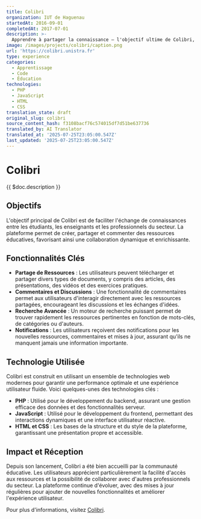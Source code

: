 ```yaml
---
title: Colibri
organization: IUT de Haguenau
startedAt: 2016-09-01
completedAt: 2017-07-01
description: >-
  Apprendre à partager la connaissance — l'objectif ultime de Colibri, la nouvelle plateforme d'apprentissage innovante
image: /images/projects/colibri/caption.png
url: 'https://colibri.unistra.fr'
type: experience
categories:
  - Apprentissage
  - Code
  - Éducation
technologies:
  - PHP
  - JavaScript
  - HTML
  - CSS
translation_state: draft
original_slug: colibri
source_content_hash: f3108bacf76c574015df7d51be637736
translated_by: AI Translator
translated_at: '2025-07-25T23:05:00.547Z'
last_updated: '2025-07-25T23:05:00.547Z'
---
```


# Colibri

{{ $doc.description }}

## Objectifs

L'objectif principal de Colibri est de faciliter l'échange de connaissances entre les étudiants, les enseignants et les professionnels du secteur. La plateforme permet de créer, partager et commenter des ressources éducatives, favorisant ainsi une collaboration dynamique et enrichissante.

## Fonctionnalités Clés

- **Partage de Ressources** : Les utilisateurs peuvent télécharger et partager divers types de documents, y compris des articles, des présentations, des vidéos et des exercices pratiques.
- **Commentaires et Discussions** : Une fonctionnalité de commentaires permet aux utilisateurs d'interagir directement avec les ressources partagées, encourageant les discussions et les échanges d'idées.
- **Recherche Avancée** : Un moteur de recherche puissant permet de trouver rapidement les ressources pertinentes en fonction de mots-clés, de catégories ou d'auteurs.
- **Notifications** : Les utilisateurs reçoivent des notifications pour les nouvelles ressources, commentaires et mises à jour, assurant qu'ils ne manquent jamais une information importante.

## Technologie Utilisée

Colibri est construit en utilisant un ensemble de technologies web modernes pour garantir une performance optimale et une expérience utilisateur fluide. Voici quelques-unes des technologies clés :

- **PHP** : Utilisé pour le développement du backend, assurant une gestion efficace des données et des fonctionnalités serveur.
- **JavaScript** : Utilisé pour le développement du frontend, permettant des interactions dynamiques et une interface utilisateur réactive.
- **HTML et CSS** : Les bases de la structure et du style de la plateforme, garantissant une présentation propre et accessible.

## Impact et Réception

Depuis son lancement, Colibri a été bien accueilli par la communauté éducative. Les utilisateurs apprécient particulièrement la facilité d'accès aux ressources et la possibilité de collaborer avec d'autres professionnels du secteur. La plateforme continue d'évoluer, avec des mises à jour régulières pour ajouter de nouvelles fonctionnalités et améliorer l'expérience utilisateur.

Pour plus d'informations, visitez [Colibri](https://colibri.unistra.fr).
